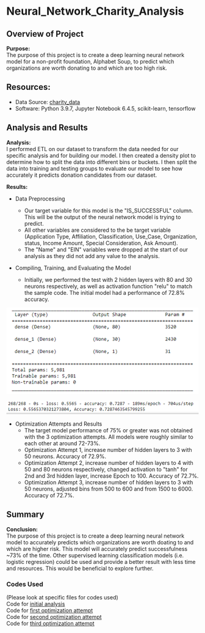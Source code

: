 # Neural_Network_Charity_Analysis

## Overview of Project  

**Purpose:**  
The purpose of this project is to create a deep learning neural network model for a non-profit foundation, Alphabet Soup, to predict which organizations are worth donating to and which are too high risk.  

## Resources:  
- Data Source: [charity_data](https://github.com/tonywang3571/Neural_Network_Charity_Analysis/blob/master/Resources/charity_data.csv)  
- Software: Python 3.9.7, Jupyter Notebook 6.4.5, scikit-learn, tensorflow  

## Analysis and Results  

**Analysis:**  
I performed ETL on our dataset to transform the data needed for our specific analysis and for building our model. I then created a density plot to determine how to split the data into different bins or buckets. I then split the data into training and testing groups to evaluate our model to see how accurately it predicts donation candidates from our dataset.  

**Results:**  
- Data Preprocessing  
  - Our target variable for this model is the "IS_SUCCESSFUL" column. This will be the output of the neural network model is trying to predict.  
  - All other variables are considered to the be target variable (Application Type, Affiliation, Classification, Use_Case, Organization, status, Income Amount, Special Consideration, Ask Amount).  
  - The "Name" and "EIN" variables were dropped at the start of our analysis as they did not add any value to the analysis.  

- Compiling, Training, and Evaluating the Model  
  - Initially, we performed the test with 2 hidden layers with 80 and 30 neurons respectively, as well as activation function "relu" to match the sample code. The initial model had a performance of 72.8% accuracy.  
<p align="center"><img src="Resources/initial_model.PNG"></p>  
<p align="center"><img src="Resources/initial_acc.PNG"></p>  

- Optimization Attempts and Results
  - The target model performance of 75% or greater was not obtained with the 3 optimization attempts. All models were roughly similar to each other at around 72-73%.  
  - Optimization Attempt 1, increase number of hidden layers to 3 with 50 neurons. Accuracy of 72.9%.  
  - Optimization Attempt 2, increase number of hidden layers to 4 with 50 and 80 neurons respectively, changed activation to "tanh" for 2nd and 3rd hidden layer, increase Epoch to 100. Accuracy of 72.7%.  
  - Optimization Attempt 3, increase number of hidden layers to 3 with 50 neurons, adjusted bins from 500 to 600 and from 1500 to 6000. Accuracy of 72.7%.  

## Summary  

**Conclusion:**  
The purpose of this project is to create a deep learning neural network model to accurately predicts which organizations are worth doating to and which are higher risk. This model will accurately predict successfulness ~73% of the time. Other supervised learning classification models (i.e. logistic regression) could be used and provide a better result with less time and resources. This would be beneficial to explore further.  

### Codes Used  
(Please look at specific files for codes used)  
Code for [initial analysis](https://github.com/tonywang3571/Neural_Network_Charity_Analysis/blob/master/AlphabetSoupCharity.ipynb)  
Code for [first optimization attempt](https://github.com/tonywang3571/Neural_Network_Charity_Analysis/blob/master/AlphabetSoupCharity_Optimization1.ipynb)  
Code for [second optimization attempt](https://github.com/tonywang3571/Neural_Network_Charity_Analysis/blob/master/AlphabetSoupCharity_Optimization2.ipynb)  
Code for [third optimization attempt](https://github.com/tonywang3571/Neural_Network_Charity_Analysis/blob/master/AlphabetSoupCharity_Optimization3.ipynb)  